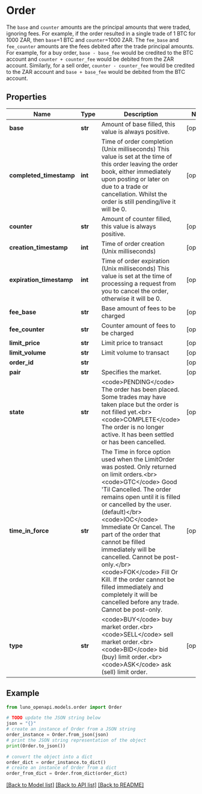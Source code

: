# Order

The `base` and `counter` amounts are the principal amounts that were traded, ignoring fees. For example, if the order resulted in a single trade of 1 BTC for 1000 ZAR, then `base`=1 BTC and `counter`=1000 ZAR.  The `fee_base` and `fee_counter` amounts are the fees debited after the trade principal amounts.  For example, for a buy order, `base - base_fee` would be credited to the BTC account and `counter + counter_fee` would be debited from the ZAR account. Similarly, for a sell order, `counter - counter_fee` would be credited to the ZAR account and `base + base_fee` would be debited from the BTC account.

## Properties

Name | Type | Description | Notes
------------ | ------------- | ------------- | -------------
**base** | **str** | Amount of base filled, this value is always positive. | [optional] 
**completed_timestamp** | **int** | Time of order completion (Unix milliseconds)  This value is set at the time of this order leaving the order book, either immediately upon posting or later on due to a trade or cancellation. Whilst the order is still pending/live it will be 0. | [optional] 
**counter** | **str** | Amount of counter filled, this value is always positive. | [optional] 
**creation_timestamp** | **int** | Time of order creation (Unix milliseconds) | [optional] 
**expiration_timestamp** | **int** | Time of order expiration (Unix milliseconds)  This value is set at the time of processing a request from you to cancel the order, otherwise it will be 0. | [optional] 
**fee_base** | **str** | Base amount of fees to be charged | [optional] 
**fee_counter** | **str** | Counter amount of fees to be charged | [optional] 
**limit_price** | **str** | Limit price to transact | [optional] 
**limit_volume** | **str** | Limit volume to transact | [optional] 
**order_id** | **str** |  | [optional] 
**pair** | **str** | Specifies the market. | [optional] 
**state** | **str** | &lt;code&gt;PENDING&lt;/code&gt; The order has been placed. Some trades may have taken place but the order is not filled yet.&lt;br&gt; &lt;code&gt;COMPLETE&lt;/code&gt; The order is no longer active. It has been settled or has been cancelled. | [optional] 
**time_in_force** | **str** | The Time in force option used when the LimitOrder was posted.  Only returned on limit orders.&lt;br&gt; &lt;code&gt;GTC&lt;/code&gt; Good &#39;Til Cancelled. The order remains open until it is filled or cancelled by the user. (default)&lt;/br&gt; &lt;code&gt;IOC&lt;/code&gt; Immediate Or Cancel. The part of the order that cannot be filled immediately will be cancelled. Cannot be post-only.&lt;/br&gt; &lt;code&gt;FOK&lt;/code&gt; Fill Or Kill. If the order cannot be filled immediately and completely it will be cancelled before any trade. Cannot be post-only. | [optional] 
**type** | **str** | &lt;code&gt;BUY&lt;/code&gt; buy market order.&lt;br&gt; &lt;code&gt;SELL&lt;/code&gt; sell market order.&lt;br&gt; &lt;code&gt;BID&lt;/code&gt; bid (buy) limit order.&lt;br&gt; &lt;code&gt;ASK&lt;/code&gt; ask (sell) limit order. | [optional] 

## Example

```python
from luno_openapi.models.order import Order

# TODO update the JSON string below
json = "{}"
# create an instance of Order from a JSON string
order_instance = Order.from_json(json)
# print the JSON string representation of the object
print(Order.to_json())

# convert the object into a dict
order_dict = order_instance.to_dict()
# create an instance of Order from a dict
order_from_dict = Order.from_dict(order_dict)
```
[[Back to Model list]](../README.md#documentation-for-models) [[Back to API list]](../README.md#documentation-for-api-endpoints) [[Back to README]](../README.md)


